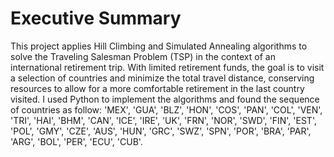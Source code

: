 # Executive Summary

This project applies Hill Climbing and Simulated Annealing algorithms to solve the Traveling Salesman Problem (TSP) in the context of an international retirement trip. With limited retirement funds, the goal is to visit a selection of countries and minimize the total travel distance, conserving resources to allow for a more comfortable retirement in the last country visited. I used Python to implement the algorithms and found the sequence of countries as follow: 'MEX', 'GUA', 'BLZ', 'HON', 'COS', 'PAN', 'COL', 'VEN', 'TRI', 'HAI', 'BHM', 'CAN', 'ICE', 'IRE', 'UK', 'FRN', 'NOR', 'SWD', 'FIN', 'EST', 'POL', 'GMY', 'CZE', 'AUS', 'HUN', 'GRC', 'SWZ', 'SPN', 'POR', 'BRA', 'PAR', 'ARG', 'BOL', 'PER', 'ECU', 'CUB'.

